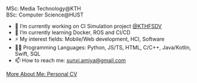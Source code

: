 
MSc: Media Technology@KTH   
BSc: Computer Science@HUST

- 🔭 I’m currently working on CI Simulation project [@KTHFSDV]([https://kthformulastudent.se/](https://github.com/KTHFSDV))
- 🌱 I’m currently learning Docker, ROS and CI/CD
- ⚡ My interest fields: Mobile/Web development, HCI, Software
- 👩‍💻 Programming Languages: Python, JS/TS, HTML, C/C++, Java/Kotlin, Swift, SQL
- 📫 How to reach me: sunxi.amiya@gmail.com

[More About Me: Personal CV](https://amiyasx.notion.site/amiyasx/Xi-Sun-Amiya-c031b4ba05fd49b4ab5a34361a664892)
